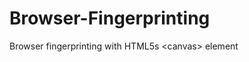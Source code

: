 Browser-Fingerprinting
======================

Browser fingerprinting with HTML5s &lt;canvas> element
